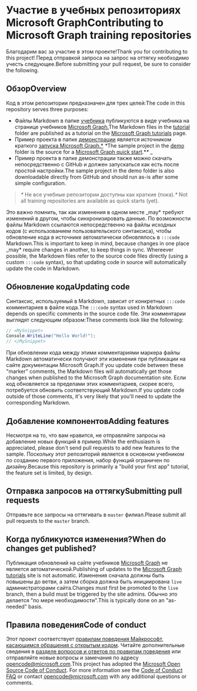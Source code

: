 # <a name="contributing-to-microsoft-graph-training-repositories"></a><span data-ttu-id="f2942-101">Участие в учебных репозиториях Microsoft Graph</span><span class="sxs-lookup"><span data-stu-id="f2942-101">Contributing to Microsoft Graph training repositories</span></span>

<span data-ttu-id="f2942-102">Благодарим вас за участие в этом проекте!</span><span class="sxs-lookup"><span data-stu-id="f2942-102">Thank you for contributing to this project!</span></span> <span data-ttu-id="f2942-103">Перед отправкой запроса на запрос на оттягку необходимо учесть следующее.</span><span class="sxs-lookup"><span data-stu-id="f2942-103">Before submitting your pull request, be sure to consider the following.</span></span>

## <a name="overview"></a><span data-ttu-id="f2942-104">Обзор</span><span class="sxs-lookup"><span data-stu-id="f2942-104">Overview</span></span>

<span data-ttu-id="f2942-105">Код в этом репозитории предназначен для трех целей:</span><span class="sxs-lookup"><span data-stu-id="f2942-105">The code in this repository serves three purposes:</span></span>

- <span data-ttu-id="f2942-106">Файлы Markdown в папке [учебника](/tutorial) публикуются в виде учебника на странице учебников [Microsoft Graph.](https://docs.microsoft.com/graph/tutorials)</span><span class="sxs-lookup"><span data-stu-id="f2942-106">The Markdown files in the [tutorial](/tutorial) folder are published as a tutorial on the [Microsoft Graph tutorials](https://docs.microsoft.com/graph/tutorials) page.</span></span>
- <span data-ttu-id="f2942-107">Пример проекта в папке [демонстрации](/demo) является источником краткого [запуска Microsoft Graph.\*](https://developer.microsoft.com/graph/quick-start) *\**</span><span class="sxs-lookup"><span data-stu-id="f2942-107">The sample project in the [demo](/demo) folder is the source for a [Microsoft Graph quick start](https://developer.microsoft.com/graph/quick-start).\**\** _</span></span>
- <span data-ttu-id="f2942-108">Пример проекта в папке демонстрации также можно скачать непосредственно с GitHub и должен запускаться как есть после простой настройки.</span><span class="sxs-lookup"><span data-stu-id="f2942-108">The sample project in the demo folder is also downloadable directly from GitHub and should run as-is after some simple configuration.</span></span>

> <span data-ttu-id="f2942-109">_*\**_ Не все учебные репозитории доступны как краткие (пока).</span><span class="sxs-lookup"><span data-stu-id="f2942-109">_*\**_ Not all training repositories are available as quick starts (yet).</span></span>

<span data-ttu-id="f2942-110">Это важно помнить, так как изменения в одном месте _may\* требуют изменений в другом, чтобы синхронизировать данные. По возможности файлы Markdown ссылаются непосредственно на файлы исходных кодов (с использованием пользовательского синтаксиса), чтобы обновление кода в источнике автоматически обновлялось в `:::code` Markdown.</span><span class="sxs-lookup"><span data-stu-id="f2942-110">This is important to keep in mind, because changes in one place _may\* require changes in another, to keep things in sync. Whereever possible, the Markdown files refer to the source code files directly (using a custom `:::code` syntax), so that updating code in source will automatically update the code in Markdown.</span></span>

## <a name="updating-code"></a><span data-ttu-id="f2942-111">Обновление кода</span><span class="sxs-lookup"><span data-stu-id="f2942-111">Updating code</span></span>

<span data-ttu-id="f2942-112">Синтаксис, используемый в Markdown, зависит от конкретных `:::code` комментариев в файле кода.</span><span class="sxs-lookup"><span data-stu-id="f2942-112">The `:::code` syntax used in Markdown depends on specific comments in the source code file.</span></span> <span data-ttu-id="f2942-113">Эти комментарии выглядят следующим образом:</span><span class="sxs-lookup"><span data-stu-id="f2942-113">These comments look like the following:</span></span>

```csharp
// <MySnippet>
Console.WriteLine("Hello World!");
// </MySnippet>
```

<span data-ttu-id="f2942-114">При обновлении кода между этими комментариями маркера файлы Markdown автоматически получают эти изменения при публикации на сайте документации Microsoft Graph.</span><span class="sxs-lookup"><span data-stu-id="f2942-114">If you update code between these "marker" comments, the Markdown files will automatically get those changes when published to the Microsoft Graph documentation site.</span></span> <span data-ttu-id="f2942-115">Если код обновляется за пределами этих комментариев, скорее всего, потребуется обновить соответствующий Markdown.</span><span class="sxs-lookup"><span data-stu-id="f2942-115">If you update code outside of those comments, it's very likely that you'll need to update the corresponding Markdown.</span></span>

## <a name="adding-features"></a><span data-ttu-id="f2942-116">Добавление компонентов</span><span class="sxs-lookup"><span data-stu-id="f2942-116">Adding features</span></span>

<span data-ttu-id="f2942-117">Несмотря на то, что вам нравится, не отправляйте запросы на добавление новых функций в пример.</span><span class="sxs-lookup"><span data-stu-id="f2942-117">While the enthusiasm is appreciated, please don't send pull requests to add new features to the sample.</span></span> <span data-ttu-id="f2942-118">Поскольку этот репозиторий является в основном учебником по созданию первого приложения, набор функций ограничен по дизайну.</span><span class="sxs-lookup"><span data-stu-id="f2942-118">Because this repository is primarily a "build your first app" tutorial, the feature set is limited, by design.</span></span>

## <a name="submitting-pull-requests"></a><span data-ttu-id="f2942-119">Отправка запросов на оттягку</span><span class="sxs-lookup"><span data-stu-id="f2942-119">Submitting pull requests</span></span>

<span data-ttu-id="f2942-120">Отправьте все запросы на оттягивать в `master` филиал.</span><span class="sxs-lookup"><span data-stu-id="f2942-120">Please submit all pull requests to the `master` branch.</span></span>

## <a name="when-do-changes-get-published"></a><span data-ttu-id="f2942-121">Когда публикуются изменения?</span><span class="sxs-lookup"><span data-stu-id="f2942-121">When do changes get published?</span></span>

<span data-ttu-id="f2942-122">Публикация обновлений на сайте учебников [Microsoft Graph](https://docs.microsoft.com/graph/tutorials) не является автоматической.</span><span class="sxs-lookup"><span data-stu-id="f2942-122">Publishing of updates to the [Microsoft Graph tutorials](https://docs.microsoft.com/graph/tutorials) site is not automatic.</span></span> <span data-ttu-id="f2942-123">Изменения сначала должны быть повышены до ветви, а затем сборка должна быть инициирована `live` администраторами сайта.</span><span class="sxs-lookup"><span data-stu-id="f2942-123">Changes must first be promoted to the `live` branch, then a build must be triggered by the site admins.</span></span> <span data-ttu-id="f2942-124">Обычно это делается "по мере необходимости".</span><span class="sxs-lookup"><span data-stu-id="f2942-124">This is typically done on an "as-needed" basis.</span></span>

## <a name="code-of-conduct"></a><span data-ttu-id="f2942-125">Правила поведения</span><span class="sxs-lookup"><span data-stu-id="f2942-125">Code of conduct</span></span>

<span data-ttu-id="f2942-p106">Этот проект соответствует [правилам поведения Майкрософт, касающимся обращения с открытым кодом](https://opensource.microsoft.com/codeofconduct/). Читайте дополнительные сведения в [разделе вопросов и ответов по правилам поведения](https://opensource.microsoft.com/codeofconduct/faq/) или отправляйте новые вопросы и замечания по адресу [opencode@microsoft.com](mailto:opencode@microsoft.com).</span><span class="sxs-lookup"><span data-stu-id="f2942-p106">This project has adopted the [Microsoft Open Source Code of Conduct](https://opensource.microsoft.com/codeofconduct/). For more information see the [Code of Conduct FAQ](https://opensource.microsoft.com/codeofconduct/faq/) or contact [opencode@microsoft.com](mailto:opencode@microsoft.com) with any additional questions or comments.</span></span>
